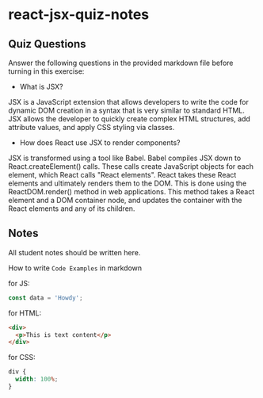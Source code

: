 # react-jsx-quiz-notes

## Quiz Questions

Answer the following questions in the provided markdown file before turning in this exercise:

- What is JSX?

JSX is a JavaScript extension that allows developers to write the code for dynamic DOM creation in a syntax that is very similar to standard HTML.
JSX allows the developer to quickly create complex HTML structures, add attribute values, and apply CSS styling via classes.

- How does React use JSX to render components?

JSX is transformed using a tool like Babel. Babel compiles JSX down to React.createElement() calls. These calls create JavaScript objects for each element, which React calls "React elements". React takes these React elements and ultimately renders them to the DOM. This is done using the ReactDOM.render() method in web applications. This method takes a React element and a DOM container node, and updates the container with the React elements and any of its children.

## Notes

All student notes should be written here.

How to write `Code Examples` in markdown

for JS:

```javascript
const data = 'Howdy';
```

for HTML:

```html
<div>
  <p>This is text content</p>
</div>
```

for CSS:

```css
div {
  width: 100%;
}
```
